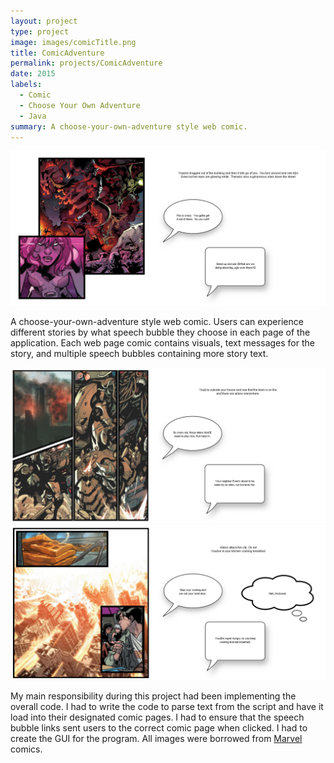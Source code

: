 ```yaml
---
layout: project
type: project
image: images/comicTitle.png
title: ComicAdventure
permalink: projects/ComicAdventure
date: 2015
labels:
  - Comic
  - Choose Your Own Adventure
  - Java
summary: A choose-your-own-adventure style web comic.
---
```


<img class="ui large image" src="../images/comic3.png">

A choose-your-own-adventure style web comic.  Users can experience different stories by what speech bubble they choose in each page of the application.  Each web page comic contains visuals, text messages for the story, and multiple speech bubbles containing more story text.

<div class="ui medium images">
  <img class="ui image" src="../images/comic2.png">
  <img class="ui image" src="../images/comic1.png">
</div>

My main responsibility during this project had been implementing the overall code.  I had to write the code to parse text from the script and have it load into their designated comic pages.  I had to ensure that the speech bubble links sent users to the correct comic page when clicked.  I had to create the GUI for the program.  All images were borrowed from [Marvel](http://marvel.com) comics.
